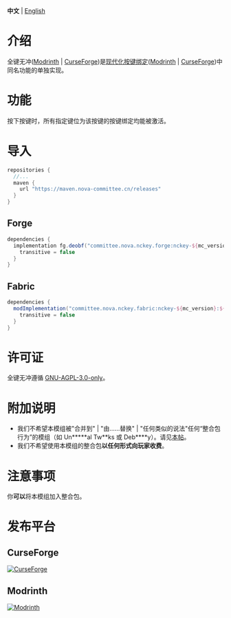 **中文** | [English](README.md)

# 介绍
全键无冲([Modrinth](https://modrinth.com/mod/nonconflictkeys) | [CurseForge](https://www.curseforge.com/minecraft/mc-mods/nonconflictkeys))是[现代化按键绑定](https://github.com/Nova-Committee/ModernKeyBinding)([Modrinth](https://modrinth.com/mod/modernkeybinding) | [CurseForge](https://www.curseforge.com/minecraft/mc-mods/modern-keybinding))中同名功能的单独实现。

# 功能
按下按键时，所有指定键位为该按键的按键绑定均能被激活。

# 导入
```groovy
repositories {
  //...
  maven {
    url "https://maven.nova-committee.cn/releases"
  }
}
```
## Forge
```groovy
dependencies {
  implementation fg.deobf("committee.nova.nckey.forge:nckey-${mc_version}:${mod_version}") {
    transitive = false
  }
}
```
## Fabric
```groovy
dependencies {
  modImplementation("committee.nova.nckey.fabric:nckey-${mc_version}:${mod_version}") {
    transitive = false
  }
}
```
# 许可证
全键无冲遵循 [GNU-AGPL-3.0-only](https://www.gnu.org/licenses/agpl-3.0.html)。

# 附加说明
- 我们不希望本模组被"合并到" | "由……替换" | "任何类似的说法"任何“整合包行为”的模组（如 Un\*\*\*\*\*al Tw\*\*ks 或 Deb\*\*\*\*y）。请见[本帖](https://gist.github.com/fxmorin/9770473614e3e5e0703e44273dab33f7)。
- 我们不希望使用本模组的整合包**以任何形式向玩家收费**。

# 注意事项
你**可以**将本模组加入整合包。

# 发布平台
## CurseForge
[![CurseForge](https://cf.way2muchnoise.eu/864845.svg)](https://www.curseforge.com/minecraft/mc-mods/nonconflictkeys)
## Modrinth
[![Modrinth](https://img.shields.io/modrinth/dt/XU9gCifV?style=flat-square)](https://modrinth.com/mod/nonconflictkeys)

